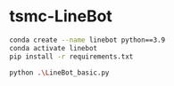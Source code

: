 # tsmc-LineBot

```bash
conda create --name linebot python==3.9
conda activate linebot
pip install -r requirements.txt

python .\LineBot_basic.py
```
